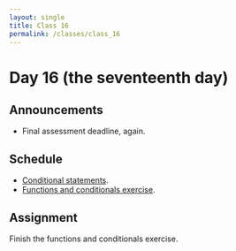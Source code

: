 ```yaml
---
layout: single
title: Class 16
permalink: /classes/class_16
---
```


# Day 16 (the seventeenth day)

## Announcements

* Final assessment deadline, again.

## Schedule

* [Conditional statements](../chapters/07/conditional_statements).
* [Functions and conditionals exercise](../exercises/functions_conditionals.zip).

## Assignment

Finish the functions and conditionals exercise.
